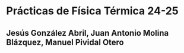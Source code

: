 # Prácticas de Física Térmica 24-25

## Jesús González Abril, Juan Antonio Molina Blázquez, Manuel Pividal Otero

